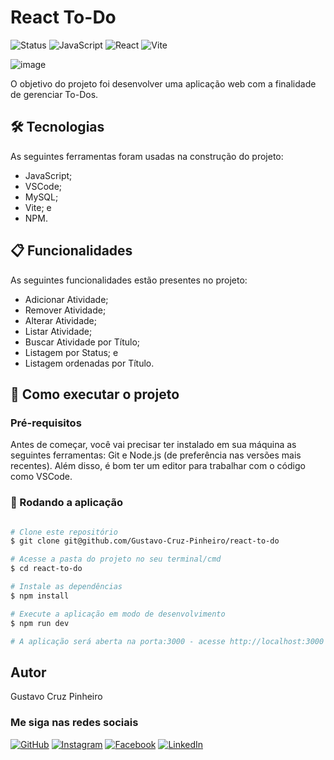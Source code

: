 # React To-Do

![Status](http://img.shields.io/static/v1?label=Status&message=Em%20Desenvolvimento&color=GREEN&style=for-the-badge)
![JavaScript](https://img.shields.io/badge/javascript-%23323330.svg?style=for-the-badge&logo=javascript&logoColor=%23F7DF1E)
![React](https://img.shields.io/badge/react-%2320232a.svg?style=for-the-badge&logo=react&logoColor=%2361DAFB)
![Vite](https://img.shields.io/badge/vite-%23646CFF.svg?style=for-the-badge&logo=vite&logoColor=white)

![image](https://github.com/Gustavo-Cruz-Pinheiro/react-to-do/assets/54116994/5866a677-ca38-41a5-8e99-17fe7947fecb)

O objetivo do projeto foi desenvolver uma aplicação web com a finalidade de gerenciar To-Dos.

## 🛠 Tecnologias

As seguintes ferramentas foram usadas na construção do projeto:

* JavaScript;
* VSCode;
* MySQL;
* Vite; e
* NPM.

## 📋 Funcionalidades

As seguintes funcionalidades estão presentes no projeto:

* Adicionar Atividade;
* Remover Atividade;
* Alterar Atividade;
* Listar Atividade;
* Buscar Atividade por Título;
* Listagem por Status; e
* Listagem ordenadas por Título.

## 🚀 Como executar o projeto

### Pré-requisitos

Antes de começar, você vai precisar ter instalado em sua máquina as seguintes ferramentas: Git e Node.js (de preferência nas versões mais recentes). Além disso, é bom ter um editor para trabalhar com o código como VSCode.

### 🧭 Rodando a aplicação

```bash

# Clone este repositório
$ git clone git@github.com/Gustavo-Cruz-Pinheiro/react-to-do

# Acesse a pasta do projeto no seu terminal/cmd
$ cd react-to-do

# Instale as dependências
$ npm install

# Execute a aplicação em modo de desenvolvimento
$ npm run dev

# A aplicação será aberta na porta:3000 - acesse http://localhost:3000

```

## Autor

Gustavo Cruz Pinheiro

### Me siga nas redes sociais

<a href="https:/https://github.com/Gustavo-Cruz-Pinheiro">![GitHub](https://img.shields.io/badge/github-%23121011.svg?style=for-the-badge&logo=github&logoColor=white)</a>
<a href="https://www.instagram.com/gusttavo.cruz">![Instagram](https://img.shields.io/badge/Instagram-%23E4405F.svg?style=for-the-badge&logo=Instagram&logoColor=white)</a>
<a href="https://www.facebook.com/gustavocruzpinheiro">![Facebook](https://img.shields.io/badge/Facebook-%231877F2.svg?style=for-the-badge&logo=Facebook&logoColor=white)</a>
<a href="https://www.linkedin.com/in/gustavo-cruz-pinheiro-61b852217/">![LinkedIn](https://img.shields.io/badge/linkedin-%230077B5.svg?style=for-the-badge&logo=linkedin&logoColor=white)</a>
